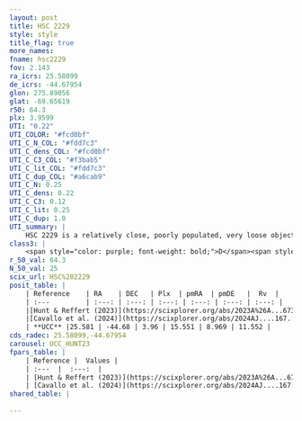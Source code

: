 ```yaml
---
layout: post
title: HSC 2229
style: style
title_flag: true
more_names: 
fname: hsc2229
fov: 2.143
ra_icrs: 25.58099
de_icrs: -44.67954
glon: 275.89056
glat: -69.65619
r50: 64.3
plx: 3.9599
UTI: "0.22"
UTI_COLOR: "#fcd0bf"
UTI_C_N_COL: "#fdd7c3"
UTI_C_dens_COL: "#fcd0bf"
UTI_C_C3_COL: "#f3bab5"
UTI_C_lit_COL: "#fdd7c3"
UTI_C_dup_COL: "#a6cab9"
UTI_C_N: 0.25
UTI_C_dens: 0.22
UTI_C_C3: 0.12
UTI_C_lit: 0.25
UTI_C_dup: 1.0
UTI_summary: |
    HSC 2229 is a relatively close, poorly populated, very loose object of very low C3 quality. It was recently reported in the literature.
class3: |
    <span style="color: purple; font-weight: bold;">D</span><span style="color: red; font-weight: bold;">C</span>
r_50_val: 64.3
N_50_val: 25
scix_url: HSC%202229
posit_table: |
    | Reference    | RA    | DEC   | Plx  | pmRA  | pmDE   |  Rv  |
    | :---         | :---: | :---: | :---: | :---: | :---: | :---: |
    |[Hunt & Reffert (2023)](https://scixplorer.org/abs/2023A%26A...673A.114H) | 28.221 | -46.57 | 3.944 | 15.212 | 9.514 | 6.302 |
    |[Cavallo et al. (2024)](https://scixplorer.org/abs/2024AJ....167...12C) | 25.707 | -45.035 | 3.943 | -- | -- | -- |
    | **UCC** |25.581 | -44.68 | 3.96 | 15.551 | 8.969 | 11.552 | 
cds_radec: 25.58099,-44.67954
carousel: UCC_HUNT23
fpars_table: |
    | Reference |  Values |
    | :---  |  :---:  |
    | [Hunt & Reffert (2023)](https://scixplorer.org/abs/2023A%26A...673A.114H) | `AV50=0.121, diffAV50=0.371, MOD50=6.968, logAge50=9.679` |
    | [Cavallo et al. (2024)](https://scixplorer.org/abs/2024AJ....167...12C) | `AV50=0.09, dMod50=6.98, logAge50=8.55, [Fe/H]50=0.16` |
shared_table: |
    
---
```

